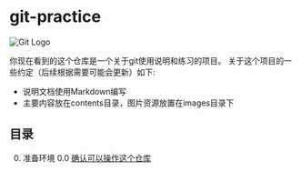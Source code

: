 # git-practice

![Git Logo](https://github.com/op-y/git-practice/blob/master/images/git.png)

你现在看到的这个仓库是一个关于git使用说明和练习的项目。
关于这个项目的一些约定（后续根据需要可能会更新）如下:
* 说明文档使用Markdown编写
* 主要内容放在contents目录，图片资源放置在images目录下

## 目录
0. 准备环境
  0.0 [确认可以操作这个仓库](https://github.com/op-y/git-practice/blob/master/contents/0/prepare-the-environment.md)
